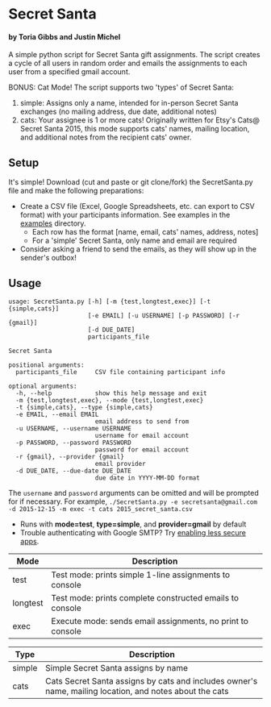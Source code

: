 # Secret Santa
#### by Toria Gibbs and Justin Michel

A simple python script for Secret Santa gift assignments. The script creates a cycle of all users in random order and emails the assignments to each user from a specified gmail account.

BONUS: Cat Mode! The script supports two 'types' of Secret Santa:

1. simple: Assigns only a name, intended for in-person Secret Santa exchanges (no mailing address, due date, additional notes)
2. cats: Your assignee is 1 or more cats! Originally written for Etsy's Cats@ Secret Santa 2015, this mode supports cats' names, mailing location, and additional notes from the recipient cats' owner.

## Setup

It's simple! Download (cut and paste or git clone/fork) the SecretSanta.py file and make the following preparations:
* Create a CSV file (Excel, Google Spreadsheets, etc. can export to CSV format) with your participants information. See examples in the [examples](https://github.com/toriagibbs/SecretSanta/blob/master/examples) directory.
  * Each row has the format [name, email, cats' names, address, notes]
  * For a 'simple' Secret Santa, only name and email are required
* Consider asking a friend to send the emails, as they will show up in the sender's outbox!

## Usage
```
usage: SecretSanta.py [-h] [-m {test,longtest,exec}] [-t {simple,cats}]
                      [-e EMAIL] [-u USERNAME] [-p PASSWORD] [-r {gmail}]
                      [-d DUE_DATE]
                      participants_file

Secret Santa

positional arguments:
  participants_file     CSV file containing participant info

optional arguments:
  -h, --help            show this help message and exit
  -m {test,longtest,exec}, --mode {test,longtest,exec}
  -t {simple,cats}, --type {simple,cats}
  -e EMAIL, --email EMAIL
                        email address to send from
  -u USERNAME, --username USERNAME
                        username for email account
  -p PASSWORD, --password PASSWORD
                        password for email account
  -r {gmail}, --provider {gmail}
                        email provider
  -d DUE_DATE, --due-date DUE_DATE
                        due date in YYYY-MM-DD format
```

The `username` and `password` arguments can be omitted and will be prompted for if necessary.
For example, `./SecretSanta.py -e secretsanta@gmail.com -d 2015-12-15 -m exec -t cats 2015_secret_santa.csv`

* Runs with **mode=test**, **type=simple**, and **provider=gmail** by default
* Trouble authenticating with Google SMTP? Try [enabling less secure apps](https://www.google.com/settings/u/1/security/lesssecureapps).

| Mode     | Description                                                |
|----------|------------------------------------------------------------|
| test     | Test mode: prints simple 1-line assignments to console     |
| longtest | Test mode: prints complete constructed emails to console   |
| exec     | Execute mode: sends email assignments, no print to console |

| Type   | Description                                                                                             |
|--------|---------------------------------------------------------------------------------------------------------|
| simple | Simple Secret Santa assigns by name                                                                     |
| cats   | Cats Secret Santa assigns by cats and includes owner's name, mailing location, and notes about the cats |


